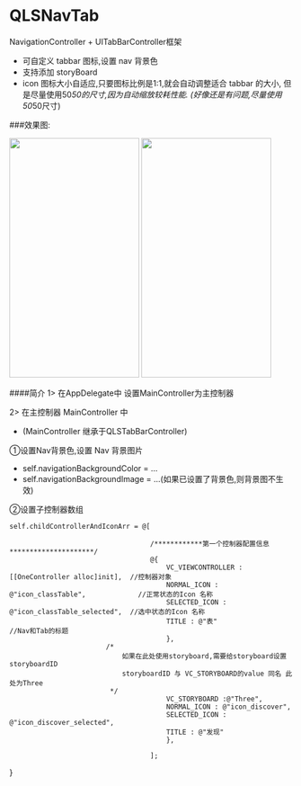 # QLSNavTab
  NavigationController + UITabBarController框架
  
* 可自定义 tabbar 图标,设置 nav 背景色
* 支持添加 storyBoard 
* icon 图标大小自适应,只要图标比例是1:1,就会自动调整适合 tabbar 的大小, 但是尽量使用50*50的尺寸,因为自动缩放较耗性能.
  (好像还是有问题,尽量使用50*50尺寸)

###效果图:

<img src="http://images2015.cnblogs.com/blog/905396/201605/905396-20160513175048093-287234252.png" alt="" width="231" height="426" />   <img src="http://images2015.cnblogs.com/blog/905396/201605/905396-20160513175126421-1618180204.png" alt="" width="231" height="426" />

####简介
1>  在AppDelegate中 设置MainController为主控制器

2>  在主控制器 MainController 中
* (MainController 继承于QLSTabBarController)

①设置Nav背景色,设置 Nav 背景图片

  * self.navigationBackgroundColor = ...
  * self.navigationBackgroundImage = ...(如果已设置了背景色,则背景图不生效)

②设置子控制器数组

    self.childControllerAndIconArr = @[

                                       /************第一个控制器配置信息*********************/
                                       @{
                                           VC_VIEWCONTROLLER : [[OneController alloc]init],  //控制器对象
                                           NORMAL_ICON : @"icon_classTable",             //正常状态的Icon 名称
                                           SELECTED_ICON : @"icon_classTable_selected",  //选中状态的Icon 名称
                                           TITLE : @"表"                                 //Nav和Tab的标题
                                           },
                            /*
                                如果在此处使用storyboard,需要给storyboard设置storyboardID
                                storyboardID 与 VC_STORYBOARD的value 同名 此处为Three
                             */
                                           VC_STORYBOARD :@"Three",
                                           NORMAL_ICON : @"icon_discover",
                                           SELECTED_ICON : @"icon_discover_selected",
                                           TITLE : @"发现"
                                           },
                                       
                                       ];

 }
